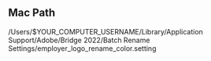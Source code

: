 ## Mac Path
/Users/$YOUR_COMPUTER_USERNAME/Library/Application Support/Adobe/Bridge 2022/Batch Rename Settings/employer_logo_rename_color.setting
